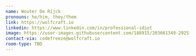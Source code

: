 ```yaml
---
name: Wouter De Rijck
pronouns: he/him, they/them
link: https://wolfcraft.io
linkedin: https://www.linkedin.com/in/professional-idiot
image: https://user-images.githubusercontent.com/188915/203661349-2925fa7c-ae39-41c9-a716-cb61f8fa0a34.png
contact-via: codefreeze@wolfcraft.io
room-type: TBD
---
```

